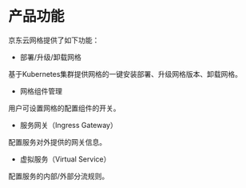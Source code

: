 # 产品功能

京东云网格提供了如下功能：

-  部署/升级/卸载网格

基于Kubernetes集群提供网格的一键安装部署、升级网格版本、卸载网格。

-  网格组件管理

用户可设置网格的配置组件的开关。

-   服务网关（Ingress Gateway）

配置服务对外提供的网关信息。

-  	虚拟服务（Virtual Service）

配置服务的内部/外部分流规则。


